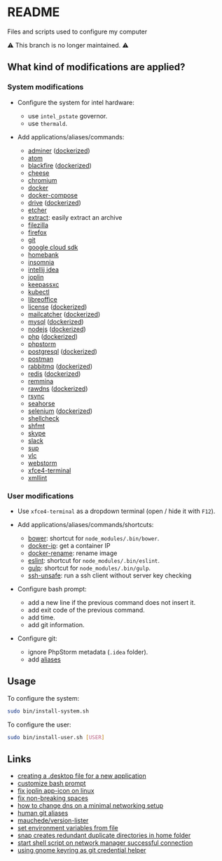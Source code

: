 # README

Files and scripts used to configure my computer

⚠️ This branch is no longer maintained. ⚠️

## What kind of modifications are applied?

### System modifications

* Configure the system for intel hardware:
  - use `intel_pstate` governor.
  - use `thermald`.

* Add applications/aliases/commands:
  - [adminer](https://www.adminer.org/) ([dockerized](https://hub.docker.com/_/adminer/))
  - [atom](https://atom.io)
  - [blackfire](https://blackfire.io) ([dockerized](https://hub.docker.com/r/blackfire/blackfire))
  - [cheese](https://wiki.gnome.org/Apps/Cheese)
  - [chromium](https://www.chromium.org/)
  - [docker](https://www.docker.com)
  - [docker-compose](https://docs.docker.com/compose/overview)
  - [drive](https://github.com/odeke-em/drive) ([dockerized](https://github.com/timonier/drive))
  - [etcher](https://etcher.io/)
  - [extract](https://raw.githubusercontent.com/mauchede/dotfiles/master/src/system/usr/local/bin/extract): easily extract an archive
  - [filezilla](https://filezilla-project.org)
  - [firefox](https://www.mozilla.org/en/firefox/)
  - [git](https://git-scm.com)
  - [google cloud sdk](https://cloud.google.com/sdk/?hl=en)
  - [homebank](http://homebank.free.fr)
  - [insomnia](https://insomnia.rest)
  - [intellij idea](https://www.jetbrains.com/idea)
  - [joplin](https://github.com/laurent22/joplin)
  - [keepassxc](https://keepassxc.org/)
  - [kubectl](https://kubernetes.io/docs/tasks/tools/install-kubectl/)
  - [libreoffice](https://www.libreoffice.org)
  - [license](https://github.com/nishanths/license) ([dockerized](https://github.com/timonier/license))
  - [mailcatcher](https://github.com/sj26/mailcatcher) ([dockerized](https://hub.docker.com/r/timonier/mailcatcher))
  - [mysql](http://www.mysql.com) ([dockerized](https://hub.docker.com/r/timonier/mysql))
  - [nodejs](https://nodejs.org) ([dockerized](https://github.com/timonier/node))
  - [php](http://www.php.net) ([dockerized](https://github.com/timonier/php))
  - [phpstorm](https://www.jetbrains.com/phpstorm)
  - [postgresql](http://www.postgresql.org) ([dockerized](https://hub.docker.com/r/timonier/postgresql))
  - [postman](https://www.getpostman.com/)
  - [rabbitmq](https://www.rabbitmq.com) ([dockerized](https://hub.docker.com/_/rabbitmq))
  - [redis](https://redis.io) ([dockerized](https://hub.docker.com/r/timonier/redis))
  - [remmina](http://freerdp.github.io/Remmina/index.html)
  - [rawdns](https://github.com/tianon/rawdns) ([dockerized](https://hub.docker.com/r/tianon/rawdns/))
  - [rsync](https://rsync.samba.org)
  - [seahorse](https://wiki.gnome.org/Apps/Seahorse)
  - [selenium](http://www.seleniumhq.org/) ([dockerized](https://hub.docker.com/r/selenium/standalone-chrome/))
  - [shellcheck](https://github.com/koalaman/shellcheck)
  - [shfmt](https://github.com/mvdan/sh/releases)
  - [skype](https://www.skype.com/en/)
  - [slack](https://slack.com)
  - [sup](https://github.com/pressly/sup)
  - [vlc](http://www.videolan.org/vlc)
  - [webstorm](https://www.jetbrains.com/webstorm/)
  - [xfce4-terminal](http://docs.xfce.org/apps/terminal/start)
  - [xmllint](http://xmlsoft.org/xmllint.html)

### User modifications

* Use `xfce4-terminal` as a dropdown terminal (open / hide it with `F12`).

* Add applications/aliases/commands/shortcuts:
  - [bower](https://github.com/mauchede/dotfiles/blob/master/src/user/.bash_aliases#L34): shortcut for `node_modules/.bin/bower`.
  - [docker-ip](https://github.com/mauchede/dotfiles/blob/master/src/user/.bash_aliases#L20): get a container IP
  - [docker-rename](https://github.com/mauchede/dotfiles/blob/master/src/user/.bash_aliases#L24): rename image
  - [eslint](https://github.com/mauchede/dotfiles/blob/master/src/user/.bash_aliases#L35): shortcut for `node_modules/.bin/eslint`.
  - [gulp](https://github.com/mauchede/dotfiles/blob/master/src/user/.bash_aliases#L36): shortcut for `node_modules/.bin/gulp`.
  - [ssh-unsafe](https://github.com/mauchede/dotfiles/blob/master/src/user/.bash_aliases#L40): run a ssh client without server key checking

* Configure bash prompt:
  - add a new line if the previous command does not insert it.
  - add exit code of the previous command.
  - add time.
  - add git information.

* Configure git:
  - ignore PhpStorm metadata (`.idea` folder).
  - add [aliases](https://github.com/mauchede/dotfiles/blob/master/bin/install-user.sh#L63)

## Usage

To configure the system:

```sh
sudo bin/install-system.sh
```

To configure the user:

```sh
sudo bin/install-user.sh [USER]
```

## Links

* [creating a .desktop file for a new application](http://askubuntu.com/questions/281293/creating-a-desktop-file-for-a-new-application)
* [customize bash prompt](https://wiki.archlinux.org/index.php/Color_Bash_Prompt)
* [fix joplin app-icon on linux](https://github.com/laurent22/joplin/issues/86#issuecomment-376811132)
* [fix non-breaking spaces](https://bugs.launchpad.net/ubuntu/+source/xorg/+bug/218637)
* [how to change dns on a minimal networking setup](https://superuser.com/questions/912272/how-to-change-dns-on-a-minimal-networking-setup)
* [human git aliases](http://gggritso.com/human-git-aliases)
* [mauchede/version-lister](https://github.com/mauchede/version-lister)
* [set environment variables from file](https://stackoverflow.com/questions/19331497/set-environment-variables-from-file)
* [snap creates redundant duplicate directories in home folder](https://bugs.launchpad.net/ubuntu/+source/snapcraft/+bug/1746710)
* [start shell script on network manager successful connection](http://www.techytalk.info/start-script-on-network-manager-successful-connection/)
* [using gnome keyring as git credential helper](https://blog.scottlowe.org/2016/11/21/gnome-keyring-git-credential-helper/)
